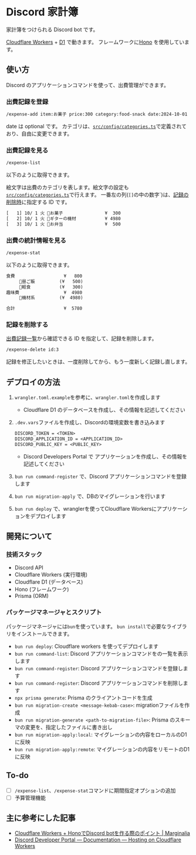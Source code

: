 # Discord 家計簿

家計簿をつけられる Discord bot です。

[Cloudflare Workers](https://www.cloudflare.com/ja-jp/developer-platform/workers/) + [D1](https://www.cloudflare.com/ja-jp/developer-platform/d1/) で動きます。
フレームワークに[Hono](https://hono.dev/) を使用しています。

## 使い方

Discord のアプリケーションコマンドを使って、出費管理ができます。

### 出費記録を登録

```txt
/expense-add item:お菓子 price:300 category:food-snack date:2024-10-01
```

date は optional です。
カテゴリは、[`src/config/categories.ts`](./src/config/categories.ts)で定義されており、自由に変更できます。

### 出費記録を見る

```txt
/expense-list
```

以下のように取得できます。

絵文字は出費のカテゴリを表します。絵文字の設定も[`src/config/categories.ts`](./src/config/categories.ts)で行えます。
一番左の列(`[]`の中の数字`)は、[記録の削除時](#記録を削除する)に指定する ID です。

```txt
[   1] 10/ 1 火 🍿お菓子　　　　　　　　　 ¥  300
[   2] 10/ 1 火 🎸ギターの機材　　　　　　 ¥ 4980
[   3] 10/ 1 火 🍱お弁当　　　　　　　　　 ¥  500
```

### 出費の統計情報を見る

```txt
/expense-stat
```

以下のように取得できます。

```txt
食費　　　　　　　　　　  ¥   800
　　　🍱昼ご飯　　　　　 (¥   500)
　　　🍿軽食　　　　　　 (¥   300)
趣味費　　　　　　　　　  ¥  4980
　　　🎸機材系　　　　　 (¥  4980)

合計　　　　　　　　　　  ¥  5780
```

### 記録を削除する

[出費記録一覧](#出費記録を見る)から確認できる ID を指定して、記録を削除します。

```txt
/expense-delete id:3
```

記録を修正したいときは、一度削除してから、もう一度新しく記録し直します。

## デプロイの方法

1. `wrangler.toml.example`を参考に、`wrangler.toml`を作成します
    - Cloudflare D1 のデータベースを作成し、その情報を記述してください
2. `.dev.vars`ファイルを作成し、Discordの環境変数を書き込みます

    ```txt
    DISCORD_TOKEN = <TOKEN>
    DISCORD_APPLICATION_ID = <APPLICATION_ID>
    DISCORD_PUBLIC_KEY = <PUBLIC_KEY>
    ```

    - Discord Developers Portal で アプリケーションを作成し、その情報を記述してください
3. `bun run command-register` で、Discord アプリケーションコマンドを登録します
4. `bun run migration-apply` で、DBのマイグレーションを行います
5. `bun run deploy` で、wranglerを使ってCloudflare Workersにアプリケーションをデプロイします

## 開発について

### 技術スタック

- Discord API
- Cloudflare Workers (実行環境)
- Cloudflare D1 (データベース)
- Hono (フレームワーク)
- Prisma (ORM)

### パッケージマネージャとスクリプト

パッケージマネージャには`bun`を使っています。
`bun install`で必要なライブラリをインストールできます。

- `bun run deploy`: Cloudflare workers を使ってデプロイします
- `bun run command-list`: Discord アプリケーションコマンドをの一覧を表示します
- `bun run command-register`: Discord アプリケーションコマンドを登録します
- `bun run command-register`: Discord アプリケーションコマンドを削除します
- `npx prisma generate`: Prisma のクライアントコードを生成
- `bun run migration-create <message-kebab-case>`: migrationファイルを作成
- `bun run migration-generate <path-to-migration-file>`: Prisma のスキーマの変更を、指定したファイルに書き出し
- `bun run migration-apply:local`: マイグレーションの内容をローカルのD1に反映
- `bun run migration-apply:remote`: マイグレーションの内容をリモートのD1に反映

## To-do

- [ ] `/expense-list`、`/expense-stat`コマンドに期間指定オプションの追加
- [ ] 予算管理機能

## 主に参考にした記事

- [Cloudflare Workers + HonoでDiscord botを作る際のポイント | Marginalia](https://blog.lacolaco.net/posts/discord-bot-cfworkers-hono/)
- [Discord Developer Portal — Documentation — Hosting on Cloudflare Workers](https://discord.com/developers/docs/tutorials/hosting-on-cloudflare-workers)
